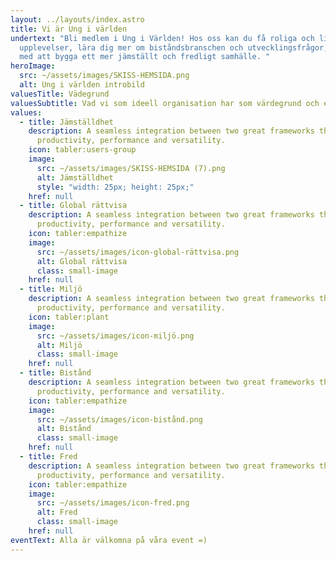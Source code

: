```yaml
---
layout: ../layouts/index.astro
title: Vi är Ung i världen
undertext: "Bli medlem i Ung i Världen! Hos oss kan du få roliga och livslånga
  upplevelser, lära dig mer om biståndsbranschen och utvecklingsfrågor, och vara
  med att bygga ett mer jämställt och fredligt samhälle. "
heroImage:
  src: ~/assets/images/SKISS-HEMSIDA.png
  alt: Ung i världen introbild
valuesTitle: Vädegrund
valuesSubtitle: Vad vi som ideell organisation har som värdegrund och eftersträvar att uppnå genom vår verksamhet. Läs mer på "Om oss".
values:
  - title: Jämställdhet
    description: A seamless integration between two great frameworks that offer high
      productivity, performance and versatility.
    icon: tabler:users-group
    image:
      src: ~/assets/images/SKISS-HEMSIDA (7).png
      alt: Jämställdhet
      style: "width: 25px; height: 25px;"
    href: null
  - title: Global rättvisa
    description: A seamless integration between two great frameworks that offer high
      productivity, performance and versatility.
    icon: tabler:empathize
    image:
      src: ~/assets/images/icon-global-rättvisa.png
      alt: Global rättvisa
      class: small-image
    href: null
  - title: Miljö
    description: A seamless integration between two great frameworks that offer high
      productivity, performance and versatility.
    icon: tabler:plant
    image:
      src: ~/assets/images/icon-miljö.png
      alt: Miljö
      class: small-image
    href: null
  - title: Bistånd
    description: A seamless integration between two great frameworks that offer high
      productivity, performance and versatility.
    icon: tabler:empathize
    image:
      src: ~/assets/images/icon-bistånd.png
      alt: Bistånd
      class: small-image
    href: null
  - title: Fred
    description: A seamless integration between two great frameworks that offer high
      productivity, performance and versatility.
    icon: tabler:empathize
    image:
      src: ~/assets/images/icon-fred.png
      alt: Fred
      class: small-image
    href: null
eventText: Alla är välkomna på våra event =)
---
```


